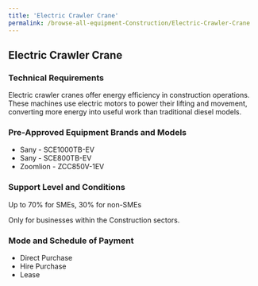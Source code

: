 ```yaml
---
title: 'Electric Crawler Crane'
permalink: /browse-all-equipment-Construction/Electric-Crawler-Crane
---
```


## Electric Crawler Crane

### Technical Requirements

Electric crawler cranes offer energy efficiency in construction operations. These machines use electric motors to power their lifting and movement, converting more energy into useful work than traditional diesel models.

### Pre-Approved Equipment Brands and Models

- Sany - SCE1000TB-EV 
- Sany - SCE800TB-EV 
- Zoomlion - ZCC850V-1EV 

### Support Level and Conditions

Up to 70% for SMEs, 30% for non-SMEs

Only for businesses within the Construction sectors.

### Mode and Schedule of Payment 

- Direct Purchase
- Hire Purchase
- Lease
